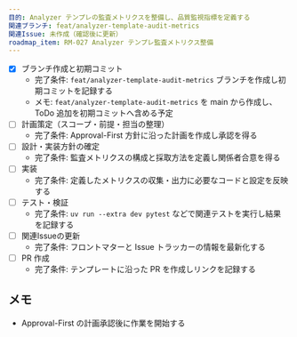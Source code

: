 ```yaml
---
目的: Analyzer テンプレの監査メトリクスを整備し、品質監視指標を定義する
関連ブランチ: feat/analyzer-template-audit-metrics
関連Issue: 未作成（確認後に更新）
roadmap_item: RM-027 Analyzer テンプレ監査メトリクス整備
---
```


- [x] ブランチ作成と初期コミット
  - 完了条件: `feat/analyzer-template-audit-metrics` ブランチを作成し初期コミットを記録する
  - メモ: `feat/analyzer-template-audit-metrics` を main から作成し、ToDo 追加を初期コミットへ含める予定
- [ ] 計画策定（スコープ・前提・担当の整理）
  - 完了条件: Approval-First 方針に沿った計画を作成し承認を得る
- [ ] 設計・実装方針の確定
  - 完了条件: 監査メトリクスの構成と採取方法を定義し関係者合意を得る
- [ ] 実装
  - 完了条件: 定義したメトリクスの収集・出力に必要なコードと設定を反映する
- [ ] テスト・検証
  - 完了条件: `uv run --extra dev pytest` などで関連テストを実行し結果を記録する
- [ ] 関連Issueの更新
  - 完了条件: フロントマターと Issue トラッカーの情報を最新化する
- [ ] PR 作成
  - 完了条件: テンプレートに沿った PR を作成しリンクを記録する

## メモ
- Approval-First の計画承認後に作業を開始する
